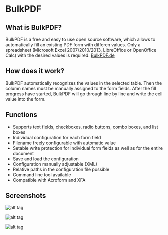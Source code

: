 # BulkPDF
## What is BulkPDF?
BulkPDF is a free and easy to use open source software, which allows to automatically fill an existing PDF form with differen values. Only a spreadsheet (Microsoft Excel 2007/2010/2013, LibreOffice or OpenOffice Calc) with the desired values is required. [BulkPDF.de](http://bulkpdf.de/)

## How does it work?
BulkPDF automatically recognizes the values in the selected table. Then the column names must be manually assigned to the form fields. After the fill progress have started, BulkPDF will go through line by line and write the cell value into the form.

## Functions
* Supports text fields, checkboxes, radio buttons, combo boxes, and list boxes
* Individual configuration for each form field
* Filename freely configurable with automatic value
* Setable write protection for individual form fields as well as for the entire document
* Save and load the configuration
* Configuration manually adjustable (XML)
* Relative paths in the configuration file possible
* Command line tool available
* Compatible with Acroform and XFA

## Screenshots
![alt tag](http://bulkpdf.de/img/index1_en.png)

![alt tag](http://bulkpdf.de/img/index2_en.png)

![alt tag](http://bulkpdf.de/img/index3_en.png)
